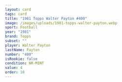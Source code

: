 ```yaml
---
layout: card
tags: card
title: "1981 Topps Walter Payton #400"
image: /images/uploads/1981-topps-walter-payton.webp
sport: Football
year: "1981"
brand: Topps
subset: ""
player: Walter Payton
lastName: Payton
number: "400"
isRookie: false
condition: NR-MINT
value: 4
order: 10
---
```

